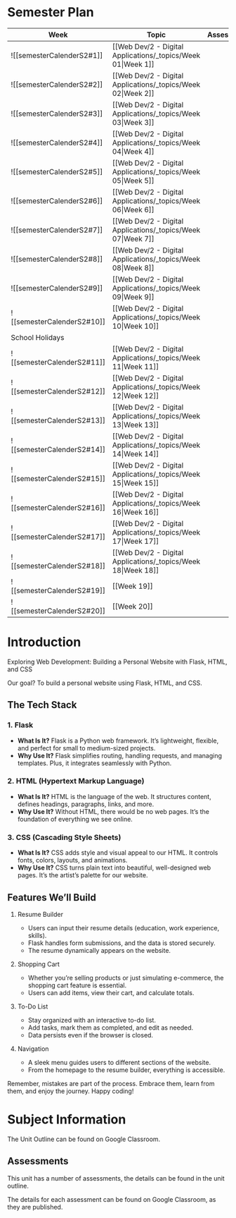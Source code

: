 # Semester Plan

| Week                     | Topic                                                         | Assessment | Notes |
| ------------------------ | ------------------------------------------------------------- | ---------- | ----- |
| ![[semesterCalenderS2#1]]  | [[Web Dev/2 - Digital Applications/_topics/Week 01\|Week 1]]  |            |       |
| ![[semesterCalenderS2#2]]  | [[Web Dev/2 - Digital Applications/_topics/Week 02\|Week 2]]  |            |       |
| ![[semesterCalenderS2#3]]  | [[Web Dev/2 - Digital Applications/_topics/Week 03\|Week 3]]  |            |       |
| ![[semesterCalenderS2#4]]  | [[Web Dev/2 - Digital Applications/_topics/Week 04\|Week 4]]  |            |       |
| ![[semesterCalenderS2#5]]  | [[Web Dev/2 - Digital Applications/_topics/Week 05\|Week 5]]  |            |       |
| ![[semesterCalenderS2#6]]  | [[Web Dev/2 - Digital Applications/_topics/Week 06\|Week 6]]  |            |       |
| ![[semesterCalenderS2#7]]  | [[Web Dev/2 - Digital Applications/_topics/Week 07\|Week 7]]  |            |       |
| ![[semesterCalenderS2#8]]  | [[Web Dev/2 - Digital Applications/_topics/Week 08\|Week 8]]  |            |       |
| ![[semesterCalenderS2#9]]  | [[Web Dev/2 - Digital Applications/_topics/Week 09\|Week 9]]  |            |       |
| ![[semesterCalenderS2#10]] | [[Web Dev/2 - Digital Applications/_topics/Week 10\|Week 10]] |            |       |
| School Holidays          |                                                               |            |       |
| ![[semesterCalenderS2#11]] | [[Web Dev/2 - Digital Applications/_topics/Week 11\|Week 11]] |            |       |
| ![[semesterCalenderS2#12]] | [[Web Dev/2 - Digital Applications/_topics/Week 12\|Week 12]] |            |       |
| ![[semesterCalenderS2#13]] | [[Web Dev/2 - Digital Applications/_topics/Week 13\|Week 13]] |            |       |
| ![[semesterCalenderS2#14]] | [[Web Dev/2 - Digital Applications/_topics/Week 14\|Week 14]] |            |       |
| ![[semesterCalenderS2#15]] | [[Web Dev/2 - Digital Applications/_topics/Week 15\|Week 15]] |            |       |
| ![[semesterCalenderS2#16]] | [[Web Dev/2 - Digital Applications/_topics/Week 16\|Week 16]] |            |       |
| ![[semesterCalenderS2#17]] | [[Web Dev/2 - Digital Applications/_topics/Week 17\|Week 17]] |            |       |
| ![[semesterCalenderS2#18]] | [[Web Dev/2 - Digital Applications/_topics/Week 18\|Week 18]] |            |       |
| ![[semesterCalenderS2#19]] | [[Week 19]]                                                   |            |       |
| ![[semesterCalenderS2#20]] | [[Week 20]]                                                   |            |       |

# Introduction
Exploring Web Development: Building a Personal Website with Flask, HTML, and CSS

Our goal? To build a personal website using Flask, HTML, and CSS.    

## The Tech Stack

### 1. Flask

- **What Is It?** Flask is a Python web framework. It’s lightweight, flexible, and perfect for small to medium-sized projects.
- **Why Use It?** Flask simplifies routing, handling requests, and managing templates. Plus, it integrates seamlessly with Python.

### 2. HTML (Hypertext Markup Language)

- **What Is It?** HTML is the language of the web. It structures content, defines headings, paragraphs, links, and more.
- **Why Use It?** Without HTML, there would be no web pages. It’s the foundation of everything we see online.

### 3. CSS (Cascading Style Sheets)

- **What Is It?** CSS adds style and visual appeal to our HTML. It controls fonts, colors, layouts, and animations.
- **Why Use It?** CSS turns plain text into beautiful, well-designed web pages. It’s the artist’s palette for our website.

## Features We’ll Build

1. Resume Builder
    
    - Users can input their resume details (education, work experience, skills).
    - Flask handles form submissions, and the data is stored securely.
    - The resume dynamically appears on the website.
2. Shopping Cart
    
    - Whether you’re selling products or just simulating e-commerce, the shopping cart feature is essential.
    - Users can add items, view their cart, and calculate totals.
3. To-Do List
    
    - Stay organized with an interactive to-do list.
    - Add tasks, mark them as completed, and edit as needed.
    - Data persists even if the browser is closed.
4. Navigation
    
    - A sleek menu guides users to different sections of the website.
    - From the homepage to the resume builder, everything is accessible.


Remember, mistakes are part of the process. Embrace them, learn from them, and enjoy the journey. Happy coding! 

# Subject Information

The Unit Outline can be found on Google Classroom.

## Assessments

This unit has a number of assessments, the details can be found in the unit outline.

The details for each assessment can be found on Google Classroom, as they are published.

